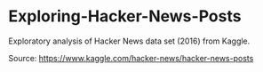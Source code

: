 # Exploring-Hacker-News-Posts
 
Exploratory analysis of Hacker News data set (2016) from Kaggle.

Source: https://www.kaggle.com/hacker-news/hacker-news-posts